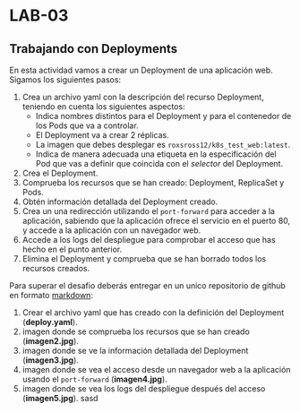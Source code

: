 # LAB-03

## Trabajando con Deployments

En esta actividad vamos a crear un Deployment de una aplicación web. Sigamos los siguientes pasos:

1. Crea un archivo yaml con la descripción del recurso Deployment, teniendo en cuenta los siguientes aspectos:
    * Indica nombres distintos para el Deployment y para el contenedor de los Pods que va a controlar.
    * El Deployment va a crear 2 réplicas.
    * La imagen que debes desplegar es `roxsross12/k8s_test_web:latest`.
    * Indica de manera adecuada una etiqueta en la especificación del Pod que vas a definir que coincida con el *selector* del Deployment.
2. Crea el Deployment.
3. Comprueba los recursos que se han creado: Deployment, ReplicaSet y Pods.
4. Obtén información detallada del Deployment creado.
5. Crea un una redirección utilizando el `port-forward` para acceder a la aplicación, sabiendo que la aplicación ofrece el servicio en el puerto 80, y accede a la aplicación con un navegador web.
6. Accede  a los logs del despliegue para comprobar el acceso que has hecho en el punto anterior.
7. Elimina el Deployment y comprueba que se han borrado todos los recursos creados.

Para superar el desafio deberás entregar en un unico repositorio de github en formato [markdown](https://docs.github.com/es/get-started/writing-on-github/getting-started-with-writing-and-formatting-on-github/basic-writing-and-formatting-syntax):

1. Crear el archivo yaml que has creado con la definición del Deployment (**deploy.yaml**).
2. imagen donde se comprueba los recursos que se han creado (**imagen2.jpg**).
3. imagen donde se ve la información detallada del Deployment (**imagen3.jpg**).
4. imagen donde se vea el acceso desde un navegador web a la aplicación usando el `port-forward` (**imagen4.jpg**).
5. imagen donde se vea los logs del despliegue después del acceso (**imagen5.jpg**).
sasd
